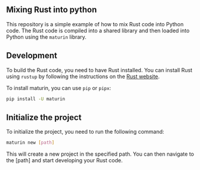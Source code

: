 ## Mixing Rust into python

This repository is a simple example of how to mix Rust code into Python code.
The Rust code is compiled into a shared library and then loaded into Python
using the `maturin` library.

## Development

To build the Rust code, you need to have Rust installed. You can install Rust
using `rustup` by following the instructions on the
[Rust website](https://www.rust-lang.org/tools/install).

To install maturin, you can use `pip` or `pipx`:

```bash
pip install -U maturin
```

## Initialize the project

To initialize the project, you need to run the following command:

```bash
maturin new [path]
```

This will create a new project in the specified path. You can then navigate to
the [path] and start developing your Rust code.
